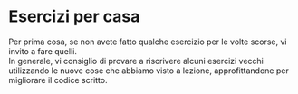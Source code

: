 # Esercizi per casa

Per prima cosa, se non avete fatto qualche esercizio per le volte scorse, vi invito a fare quelli.  
In generale, vi consiglio di provare a riscrivere alcuni esercizi vecchi utilizzando le nuove cose che abbiamo visto a lezione, approfittandone per migliorare il codice scritto.

